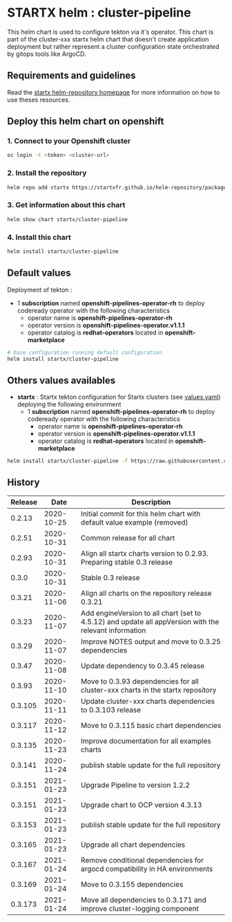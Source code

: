 # STARTX helm : cluster-pipeline

This helm chart is used to configure tekton via it's operator.
This chart is part of the cluster-xxx startx helm chart that doesn't create application deployment but rather represent a cluster configuration
state orchestrated by gitops tools like ArgoCD.

## Requirements and guidelines

Read the [startx helm-repository homepage](https://startxfr.github.io/helm-repository) for
more information on how to use theses resources.

## Deploy this helm chart on openshift

### 1. Connect to your Openshift cluster

```bash
oc login -t <token> <cluster-url>
```

### 2. Install the repository

```bash
helm repo add startx https://startxfr.github.io/helm-repository/packages/
```

### 3. Get information about this chart

```bash
helm show chart startx/cluster-pipeline
```

### 4. Install this chart

```bash
helm install startx/cluster-pipeline
```

## Default values

Deployment of tekton :

- 1 **subscription** named **openshift-pipelines-operator-rh** to deploy codeready operator with the following characteristics
  - operator name is **openshift-pipelines-operator-rh**
  - operator version is **openshift-pipelines-operator.v1.1.1**
  - operator catalog is **redhat-operators** located in **openshift-marketplace**

```bash
# base configuration running default configuration
helm install startx/cluster-pipeline
```

## Others values availables

- **startx** : Startx tekton configuration for Startx clusters (see [values.yaml](https://raw.githubusercontent.com/startxfr/helm-repository/master/charts/cluster-pipeline/values-startx.yaml)) deploying the following environment
  - 1 **subscription** named **openshift-pipelines-operator-rh** to deploy codeready operator with the following characteristics
    - operator name is **openshift-pipelines-operator-rh**
    - operator version is **openshift-pipelines-operator.v1.1.1**
    - operator catalog is **redhat-operators** located in **openshift-marketplace**

```bash
helm install startx/cluster-pipeline -f https://raw.githubusercontent.com/startxfr/helm-repository/master/charts/cluster-pipeline/values-startx.yaml
```

## History

| Release | Date       | Description
| ------- | ---------- | -----------------------------------------------------
| 0.2.13  | 2020-10-25 | Initial commit for this helm chart with default value example (removed)
| 0.2.51  | 2020-10-31 | Common release for all chart
| 0.2.93  | 2020-10-31 | Align all startx charts version to 0.2.93. Preparing stable 0.3 release
| 0.3.0   | 2020-10-31 | Stable 0.3 release
| 0.3.21  | 2020-11-06 | Align all charts on the repository release 0.3.21
| 0.3.23  | 2020-11-07 | Add engineVersion to all chart (set to 4.5.12) and update all appVersion with the relevant information
| 0.3.29  | 2020-11-07 | Improve NOTES output and move to 0.3.25 dependencies
| 0.3.47  | 2020-11-08 | Update dependency to 0.3.45 release
| 0.3.93  | 2020-11-10 | Move to 0.3.93 dependencies for all cluster-xxx charts in the startx repository
| 0.3.105  | 2020-11-11 | Update cluster-xxx charts dependencies to 0.3.103 release
| 0.3.117  | 2020-11-12 | Move to 0.3.115 basic chart dependencies
| 0.3.135  | 2020-11-23 | Improve documentation for all examples charts
| 0.3.141 | 2020-11-24 | publish stable update for the full repository
| 0.3.151 | 2021-01-23 | Upgrade Pipeline to version 1.2.2
| 0.3.151 | 2021-01-23 | Upgrade chart to OCP version 4.3.13
| 0.3.153 | 2021-01-23 | publish stable update for the full repository
| 0.3.165 | 2021-01-23 | Upgrade all chart dependencies
| 0.3.167 | 2021-01-24 | Remove conditional dependencies for argocd compatibility in HA environments
| 0.3.169 | 2021-01-24 | Move to 0.3.155 dependencies
| 0.3.173 | 2021-01-24 | Move all dependencies to 0.3.171 and improve cluster-logging component

